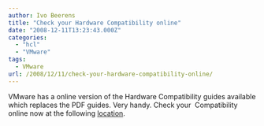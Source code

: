 ```yaml
---
author: Ivo Beerens
title: "Check your Hardware Compatibility online"
date: "2008-12-11T13:23:43.000Z"
categories: 
  - "hcl"
  - "VMware"
tags:
  - VMware
url: /2008/12/11/check-your-hardware-compatibility-online/
---
```


VMware has a online version of the Hardware Compatibility guides available which replaces the PDF guides. Very handy. Check your  Compatibility online now at the following [location](https://www.VMware.com/resources/compatibility/search.php).



